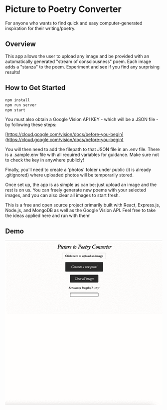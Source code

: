 # Picture to Poetry Converter #
For anyone who wants to find quick and easy computer-generated inspiration for their writing/poetry.

## Overview ##
This app allows the user to upload any image and be provided with an automatically generated "stream of consciousness" poem. Each image adds a "stanza" to the poem. Experiment and see if you find any surprising results!

## How to Get Started ##
```
npm install
npm run server
npm start
```

You must also obtain a Google Vision API KEY - which will be a JSON file - by following these steps:

[https://cloud.google.com/vision/docs/before-you-begin](https://cloud.google.com/vision/docs/before-you-begin)

You will then need to add the filepath to that JSON file in an .env file. There is a .sample.env file with all required variables for guidance. Make sure not to check the key in anywhere publicly!

Finally, you'll need to create a 'photos' folder under public (it is already .gitignored) where uploaded photos will be temporarily stored.

Once set up, the app is as simple as can be: just upload an image and the rest is on us. You can freely generate new poems with your selected images, and you can also clear all images to start fresh.

This is a free and open source project primarily built with React, Express.js, Node.js, and MongoDB as well as the Google Vision API. Feel free to take the ideas applied here and run with them!

## Demo ##
![](picture-to-poetry-demo.gif)